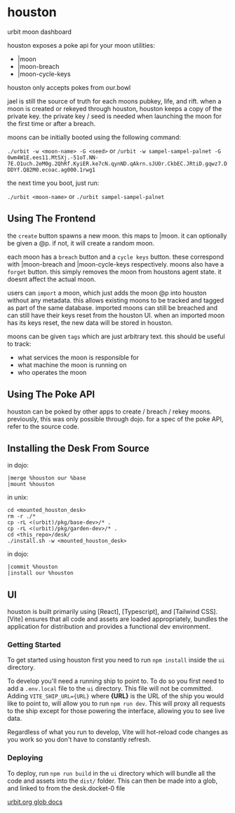 # houston

urbit moon dashboard

houston exposes a poke api for your moon utilities:

- |moon
- |moon-breach
- |moon-cycle-keys

houston only accepts pokes from our.bowl

jael is still the source of truth for each moons pubkey, life, and rift.
when a moon is created or rekeyed through houston, houston keeps a copy of the private key.
the private key / seed is needed when launching the moon for the first time or after a breach.

moons can be initially booted using the following command:

`./urbit -w <moon-name> -G <seed>`
or
`/urbit -w sampel-sampel-palnet -G 0wm4W1E.ees11.MtSXj.-51oT.NN-7E.O1uch.2eM0g.2QhRf.KyiER.ke7cN.qynND.qAkrn.sJUOr.CkbEC.JRtiD.gqwz7.DDDYf.Q82M0.ecoac.ag000.1rwg1`

the next time you boot, just run:

`./urbit <moon-name>`
or
`./urbit sampel-sampel-palnet`

## Using The Frontend

the `create` button spawns a new moon. this maps to |moon.
it can optionally be given a @p. if not, it will create a random moon.

each moon has a `breach` button and a `cycle keys` button. these correspond with |moon-breach and |moon-cycle-keys respectively.
moons also have a `forget` button. this simply removes the moon from houstons agent state. it doesnt affect the actual moon.

users can `import` a moon, which just adds the moon @p into houston without any metadata.
this allows existing moons to be tracked and tagged as part of the same database.
imported moons can still be breached and can still have their keys reset from the houston UI.
when an imported moon has its keys reset, the new data will be stored in houston.

moons can be given `tags` which are just arbitrary text. this should be useful to track:

- what services the moon is responsible for
- what machine the moon is running on
- who operates the moon

## Using The Poke API

houston can be poked by other apps to create / breach / rekey moons. previously, this was only possible through dojo.
for a spec of the poke API, refer to the source code.

## Installing the Desk From Source

in dojo:

```
|merge %houston our %base
|mount %houston
```

in unix:

```
cd <mounted_houston_desk>
rm -r ./*
cp -rL <(urbit)/pkg/base-dev>/* .
cp -rL <(urbit)/pkg/garden-dev>/* .
cd <this_repo>/desk/
./install.sh -w <mounted_houston_desk>
```

in dojo:

```
|commit %houston
|install our %houston
```

## UI

houston is built primarily using [React], [Typescript], and [Tailwind CSS]. [Vite] ensures that all code and assets are loaded appropriately, bundles the application for distribution and provides a functional dev environment.

### Getting Started

To get started using houston first you need to run `npm install` inside the `ui` directory.

To develop you'll need a running ship to point to. To do so you first need to add a `.env.local` file to the `ui` directory. This file will not be committed. Adding `VITE_SHIP_URL={URL}` where **{URL}** is the URL of the ship you would like to point to, will allow you to run `npm run dev`. This will proxy all requests to the ship except for those powering the interface, allowing you to see live data.

Regardless of what you run to develop, Vite will hot-reload code changes as you work so you don't have to constantly refresh.

### Deploying

To deploy, run `npm run build` in the `ui` directory which will bundle all the code and assets into the `dist/` folder. This can then be made into a glob, and linked to from the desk.docket-0 file

[urbit.org glob docs](https://developers.urbit.org/reference/additional/dist/glob)
